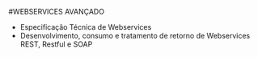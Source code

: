 #WEBSERVICES AVANÇADO

- Especificação Técnica de Webservices
- Desenvolvimento, consumo e tratamento de retorno de Webservices REST, Restful e SOAP